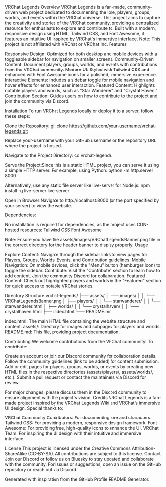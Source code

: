 VRChat Legends
Overview
VRChat Legends is a fan-made, community-driven web project dedicated to documenting the lore, players, groups, worlds, and events within the VRChat universe. This project aims to capture the creativity and stories of the VRChat community, providing a centralized resource for enthusiasts to explore and contribute to. Built with a modern, responsive design using HTML, Tailwind CSS, and Font Awesome, it features an intuitive UI inspired by VRChat's immersive interface.
Note: This project is not affiliated with VRChat or VRChat Inc.
Features

Responsive Design: Optimized for both desktop and mobile devices with a toggleable sidebar for navigation on smaller screens.
Community-Driven Content: Document players, groups, worlds, and events with contributions from the VRChat community.
Modern UI: Styled with Tailwind CSS and enhanced with Font Awesome icons for a polished, immersive experience.
Interactive Elements: Includes a sidebar toggle for mobile navigation and hover effects for enhanced user interaction.
Featured Content: Highlights notable players and worlds, such as "Star Wanderer" and "Crystal Haven."
Contribution Section: Guides users on how to contribute to the project and join the community via Discord.

Installation
To run VRChat Legends locally or deploy it to a server, follow these steps:

Clone the Repository:
git clone https://github.com/your-username/vrchat-legends.git

Replace your-username with your GitHub username or the repository URL where the project is hosted.

Navigate to the Project Directory:
cd vrchat-legends


Serve the Project:Since this is a static HTML project, you can serve it using a simple HTTP server. For example, using Python:
python -m http.server 8000

Alternatively, use any static file server like live-server for Node.js:
npm install -g live-server
live-server


Open in Browser:Navigate to http://localhost:8000 (or the port specified by your server) to view the website.


Dependencies:

No installation is required for dependencies, as the project uses CDN-hosted resources:
Tailwind CSS
Font Awesome



Note: Ensure you have the assets/images/VRChatLegendsBanner.png file in the correct directory for the header banner to display properly.
Usage

Explore Content: Navigate through the sidebar links to view pages for Players, Groups, Worlds, Events, and Contribution guidelines.
Mobile Navigation: On mobile devices, click the "Menu" button (hamburger icon) to toggle the sidebar.
Contribute: Visit the "Contribute" section to learn how to add content. Join the community Discord for collaboration.
Featured Content: Check out highlighted players and worlds in the "Featured" section for quick access to notable VRChat stories.

Directory Structure
vrchat-legends/
├── assets/
│   ├── images/
│   │   └── VRChatLegendsBanner.png
│   ├── players/
│   │   └── starwanderer/
│   │       └── starwanderer.html
│   ├── worlds/
│   │   └── crystalhaven/
│   │       └── crystalhaven.html
├── index.html
└── README.md


index.html: The main HTML file containing the website structure and content.
assets/: Directory for images and subpages for players and worlds.
README.md: This file, providing project documentation.

Contributing
We welcome contributions from the VRChat community! To contribute:

Create an account or join our Discord community for collaboration details.
Follow the community guidelines (link to be added) for content submission.
Add or edit pages for players, groups, worlds, or events by creating new HTML files in the respective directories (assets/players/, assets/worlds/, etc.).
Submit a pull request or contact the maintainers via Discord for review.

For major changes, please discuss them in the Discord community to ensure alignment with the project's vision.
Credits
VRChat Legends is a fan-made project inspired by the VRChat Legends Wiki and VRChat’s immersive UI design. Special thanks to:

VRChat Community Contributors: For documenting lore and characters.
Tailwind CSS: For providing a modern, responsive design framework.
Font Awesome: For providing free, high-quality icons to enhance the UI.
VRChat Team: For inspiring the UI design with their intuitive and immersive interface.

License
This project is licensed under the Creative Commons Attribution-ShareAlike (CC-BY-SA). All contributions are subject to this license.
Contact
Join our Discord or follow us on Bluesky to stay updated and collaborate with the community. For issues or suggestions, open an issue on the GitHub repository or reach out via Discord.

Generated with inspiration from the GitHub Profile README Generator.
